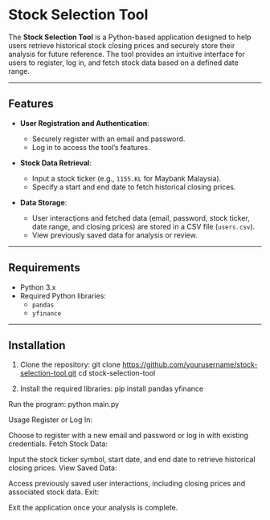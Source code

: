 # Stock Selection Tool

The **Stock Selection Tool** is a Python-based application designed to help users retrieve historical stock closing prices and securely store their analysis for future reference. The tool provides an intuitive interface for users to register, log in, and fetch stock data based on a defined date range.

---

## Features

- **User Registration and Authentication**: 
  - Securely register with an email and password.
  - Log in to access the tool’s features.
  
- **Stock Data Retrieval**: 
  - Input a stock ticker (e.g., `1155.KL` for Maybank Malaysia).
  - Specify a start and end date to fetch historical closing prices.

- **Data Storage**: 
  - User interactions and fetched data (email, password, stock ticker, date range, and closing prices) are stored in a CSV file (`users.csv`).
  - View previously saved data for analysis or review.

---

## Requirements
- Python 3.x
- Required Python libraries:
  - `pandas`
  - `yfinance`

---

## Installation

1. Clone the repository:
   git clone https://github.com/yourusername/stock-selection-tool.git
   cd stock-selection-tool

2. Install the required libraries:
pip install pandas yfinance

Run the program:
python main.py

Usage
Register or Log In:

Choose to register with a new email and password or log in with existing credentials.
Fetch Stock Data:

Input the stock ticker symbol, start date, and end date to retrieve historical closing prices.
View Saved Data:

Access previously saved user interactions, including closing prices and associated stock data.
Exit:

Exit the application once your analysis is complete.
